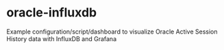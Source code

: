 # oracle-influxdb
Example configuration/script/dashboard to visualize Oracle Active Session History data with InfluxDB and Grafana
